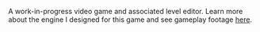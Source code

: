 A work-in-progress video game and associated level editor. Learn more about the engine I designed for this game and see gameplay footage [here](https://github.com/Maxohm491/OhmEngine).
